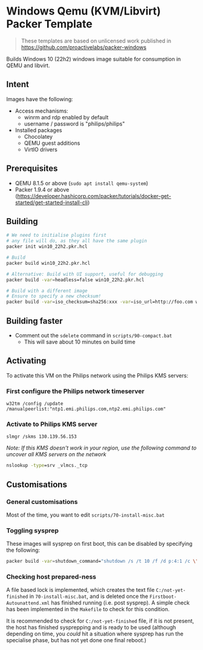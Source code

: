 # Windows Qemu (KVM/Libvirt) Packer Template

> These templates are based on unlicensed work published in https://github.com/proactivelabs/packer-windows

Builds Windows 10 (22h2) windows image suitable for consumption in QEMU and libvirt.

## Intent

Images have the following:

* Access mechanisms:
  * winrm and rdp enabled by default
  * username / password is "philips/philips"
* Installed packages
  * Chocolatey
  * QEMU guest additions
  * VirtIO drivers

## Prerequisites

* QEMU 8.1.5 or above  (`sudo apt install qemu-system`)
* Packer 1.9.4 or above (https://developer.hashicorp.com/packer/tutorials/docker-get-started/get-started-install-cli)

## Building

```bash
# We need to initialise plugins first
# any file will do, as they all have the same plugin
packer init win10_22h2.pkr.hcl 

# Build
packer build win10_22h2.pkr.hcl 

# Alternative: Build with UI support, useful for debugging
packer build -var=headless=false win10_22h2.pkr.hcl

# Build with a different image
# Ensure to specify a new checksum!
packer build -var=iso_checksum=sha256:xxx -var=iso_url=http://foo.com win10_22h2.pkr.hcl
```

## Building faster

* Comment out the `sdelete` command in `scripts/90-compact.bat`
  * This will save about 10 minutes on build time

## Activating

To activate this VM on the Philips network using the Philips KMS servers:

### First configure the Philips network timeserver

```CMD
w32tm /config /update /manualpeerlist:"ntp1.emi.philips.com,ntp2.emi.philips.com"
```

### Activate to Philips KMS server

```CMD
slmgr /skms 130.139.56.153
```

_Note: If this KMS doesn't work in your region, use the following command to uncover all KMS servers on the network_

```cmd
nslookup -type=srv _vlmcs._tcp
```

## Customisations

### General customisations

Most of the time, you want to edit `scripts/70-install-misc.bat`

### Toggling sysprep

These images will sysprep on first boot, this can be disabled by specifying the following:

```bash
packer build -var=shutdown_command="shutdown /s /t 10 /f /d p:4:1 /c \"Packer Shutdown\""
```



### Checking host prepared-ness

A file based lock is implemented, which creates the text
file `C:/not-yet-finished` in `70-install-misc.bat`, and is
deleted once the `Firstboot-Autounattend.xml` has finished
running (i.e. post sysprep). A simple check has been implemented
in the `Makefile` to check for this condition.

It is recommended to check for `C:/not-yet-finished` file,
if it is not present, the host has finished sysprepping
and is ready to be used (although depending on time, you *could*
hit a situation where sysprep has run the specialise phase,
but has not yet done one final reboot.)
